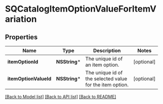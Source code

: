 # SQCatalogItemOptionValueForItemVariation

## Properties
Name | Type | Description | Notes
------------ | ------------- | ------------- | -------------
**itemOptionId** | **NSString*** | The unique id of an item option. | [optional] 
**itemOptionValueId** | **NSString*** | The unique id of the selected value for the item option. | [optional] 

[[Back to Model list]](../README.md#documentation-for-models) [[Back to API list]](../README.md#documentation-for-api-endpoints) [[Back to README]](../README.md)


